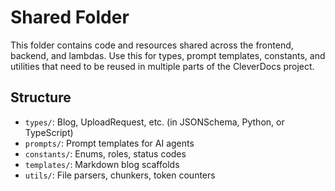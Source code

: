 # Shared Folder

This folder contains code and resources shared across the frontend, backend, and lambdas. Use this for types, prompt templates, constants, and utilities that need to be reused in multiple parts of the CleverDocs project.

## Structure
- `types/`: Blog, UploadRequest, etc. (in JSONSchema, Python, or TypeScript)
- `prompts/`: Prompt templates for AI agents
- `constants/`: Enums, roles, status codes
- `templates/`: Markdown blog scaffolds
- `utils/`: File parsers, chunkers, token counters 